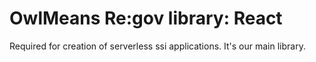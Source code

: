 # OwlMeans Re:gov library: React

Required for creation of serverless ssi applications. It's our main library.
